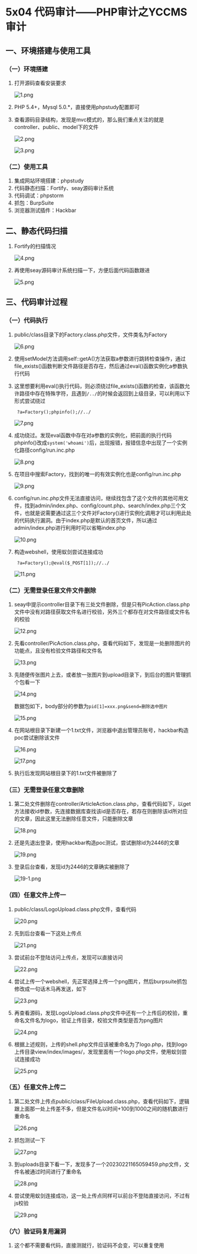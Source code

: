 # 5x04 代码审计——PHP审计之YCCMS审计

## 一、环境搭建与使用工具

### （一）环境搭建

1. 打开源码查看安装要求

   ![1.png](img/PHPCode/YCCMS/1.png)

2. PHP 5.4+，Mysql 5.0.*，直接使用phpstudy配置即可

3. 查看源码目录结构，发现是mvc模式的，那么我们重点关注的就是controller、public、model下的文件

   ![2.png](img/PHPCode/YCCMS/2.png)

   ![3.png](img/PHPCode/YCCMS/3.png)

### （二）使用工具

1. 集成网站环境搭建：phpstudy
2. 代码静态扫描：Fortify、seay源码审计系统
3. 代码调试：phpstorm
4. 抓包：BurpSuite
5. 浏览器测试插件：Hackbar

## 二、静态代码扫描

1. Fortify的扫描情况

   ![4.png](img/PHPCode/YCCMS/4.png)

2. 再使用seay源码审计系统扫描一下，方便后面代码函数跟进

   ![5.png](img/PHPCode/YCCMS/5.png)

## 三、代码审计过程

### （一）代码执行

1. public/class目录下的Factory.class.php文件，文件类名为Factory

   ![6.png](img/PHPCode/YCCMS/6.png)

2. 使用setModel方法调用self::getA()方法获取a参数进行跳转检查操作，通过file_exists()函数判断文件路径是否存在，然后通过eval()函数实例化a参数执行代码

3. 这里想要利用eval()执行代码，则必须绕过file_exists()函数的检查，该函数允许路径中存在特殊字符，且遇到`/../`的时候会返回到上级目录，可以利用以下形式尝试绕过

   ```
    ?a=Factory();phpinfo();//../
   ```

   ![7.png](img/PHPCode/YCCMS/7.png)

4. 成功绕过。发现eval函数中存在对a参数的实例化，把前面的执行代码phpinfo()改成`system('whoami')`后，出现报错，报错信息中出现了一个实例化路径config/run.inc.php

   ![8.png](img/PHPCode/YCCMS/8.png)

5. 在项目中搜索Factory，找到的唯一的有效实例化也是config/run.inc.php

   ![9.png](img/PHPCode/YCCMS/9.png)

6. config/run.inc.php文件无法直接访问，继续找包含了这个文件的其他可用文件，找到admin/index.php、config/count.php、search/index.php三个文件，也就是说需要通过这三个文件对Factory()进行实例化调用才可以利用此处的代码执行漏洞。由于index.php是默认的首页文件，所以通过admin/index.php进行利用时可以省略index.php

   ![10.png](img/PHPCode/YCCMS/10.png)

7. 构造webshell，使用蚁剑尝试连接成功

   ```
    ?a=Factory();@eval($_POST[1]);//../
   ```

   ![11.png](img/PHPCode/YCCMS/11.png)

### （二）无需登录任意文件文件删除

1. seay中提示controller目录下有三处文件删除，但是只有PicAction.class.php文件中没有对路径获取文件名进行校验，另外三个都存在对文件路径或文件名的校验

   ![12.png](img/PHPCode/YCCMS/12.png)

2. 先看controller/PicAction.class.php，查看代码如下，发现是一处删除图片的功能点，且没有检验文件路径和文件名

   ![13.png](img/PHPCode/YCCMS/13.png)

3. 先随便传张图片上去，或者放一张图片到upload目录下，到后台的图片管理抓个包看一下

   ![14.png](img/PHPCode/YCCMS/14.png)

   数据包如下，body部分的参数为`pid[1]=xxx.png&send=删除选中图片`

   ![15.png](img/PHPCode/YCCMS/15.png)

4. 在网站根目录下新建一个1.txt文件，浏览器中退出管理员账号，hackbar构造poc尝试删除该文件

   ![16.png](img/PHPCode/YCCMS/17.png)

   ![17.png](img/PHPCode/YCCMS/16.png)

5. 执行后发现网站根目录下的1.txt文件被删除了

### （三）无需登录任意文章删除

1. 第二处文件删除在controller/ArticleAction.class.php，查看代码如下，以get方法接收id参数，先连接数据库查找该id是否存在，若存在则删除该id所对应的文章，因此这里无法删除任意文件，只能删除文章

   ![18.png](img/PHPCode/YCCMS/18.png)

2. 还是先退出登录，使用hackbar构造poc测试，尝试删除id为2446的文章

   ![19.png](img/PHPCode/YCCMS/19.png)

3. 登录后台查看，发现id为2446的文章确实被删除了

   ![19-1.png](img/PHPCode/YCCMS/19-1.png)

### （四）任意文件上传一

1. public/class/LogoUpload.class.php文件，查看代码

   ![20.png](img/PHPCode/YCCMS/20.png)

2. 先到后台查看一下这处上传点

   ![21.png](img/PHPCode/YCCMS/21.png)

3. 尝试前台不登陆访问上传点，发现可以直接访问

   ![22.png](img/PHPCode/YCCMS/22.png)

4. 尝试上传一个webshell，先正常选择上传一个png图片，然后burpsuite抓包修改成一句话木马再发送，如下

   ![23.png](img/PHPCode/YCCMS/23.png)

5. 再查看源码，发现LogoUpload.class.php文件中还有一个上传后的校验，重命名文件名为logo，验证上传目录，校验文件类型是否为png图片

   ![24.png](img/PHPCode/YCCMS/24.png)

6. 根据上述规则，上传的shell.php文件应该被重命名为了logo.php，找到logo上传目录view/index/images/，发现里面有一个logo.php文件，使用蚁剑尝试连接成功

   ![25.png](img/PHPCode/YCCMS/25.png)

### （五）任意文件上传二

1. 第二处文件上传点public/class/FileUpload.class.php，查看代码如下，逻辑跟上面那一处上传差不多，但是文件名以时间+100到1000之间的随机数进行重命名

   ![26.png](img/PHPCode/YCCMS/26.png)

2. 抓包测试一下

   ![27.png](img/PHPCode/YCCMS/27.png)

3. 到uploads目录下看一下，发现多了一个20230221165059459.php文件，文件名被通过时间进行了重命名

   ![28.png](img/PHPCode/YCCMS/28.png)

4. 尝试使用蚁剑连接成功，这一处上传点同样可以前台不登陆直接访问，不过有js校验

   ![29.png](img/PHPCode/YCCMS/29.png)

### （六）验证码复用漏洞

1. 这个都不需要看代码，直接测就行，验证码不会变，可以重复使用